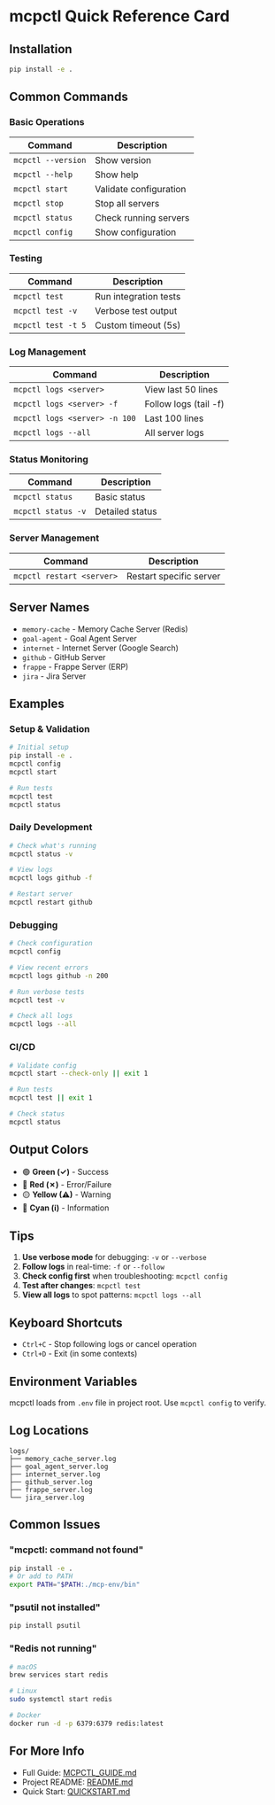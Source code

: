 # mcpctl Quick Reference Card

## Installation

```bash
pip install -e .
```

## Common Commands

### Basic Operations

| Command            | Description            |
| ------------------ | ---------------------- |
| `mcpctl --version` | Show version           |
| `mcpctl --help`    | Show help              |
| `mcpctl start`     | Validate configuration |
| `mcpctl stop`      | Stop all servers       |
| `mcpctl status`    | Check running servers  |
| `mcpctl config`    | Show configuration     |

### Testing

| Command            | Description           |
| ------------------ | --------------------- |
| `mcpctl test`      | Run integration tests |
| `mcpctl test -v`   | Verbose test output   |
| `mcpctl test -t 5` | Custom timeout (5s)   |

### Log Management

| Command                       | Description           |
| ----------------------------- | --------------------- |
| `mcpctl logs <server>`        | View last 50 lines    |
| `mcpctl logs <server> -f`     | Follow logs (tail -f) |
| `mcpctl logs <server> -n 100` | Last 100 lines        |
| `mcpctl logs --all`           | All server logs       |

### Status Monitoring

| Command            | Description     |
| ------------------ | --------------- |
| `mcpctl status`    | Basic status    |
| `mcpctl status -v` | Detailed status |

### Server Management

| Command                   | Description             |
| ------------------------- | ----------------------- |
| `mcpctl restart <server>` | Restart specific server |

## Server Names

- `memory-cache` - Memory Cache Server (Redis)
- `goal-agent` - Goal Agent Server
- `internet` - Internet Server (Google Search)
- `github` - GitHub Server
- `frappe` - Frappe Server (ERP)
- `jira` - Jira Server

## Examples

### Setup & Validation

```bash
# Initial setup
pip install -e .
mcpctl config
mcpctl start

# Run tests
mcpctl test
mcpctl status
```

### Daily Development

```bash
# Check what's running
mcpctl status -v

# View logs
mcpctl logs github -f

# Restart server
mcpctl restart github
```

### Debugging

```bash
# Check configuration
mcpctl config

# View recent errors
mcpctl logs github -n 200

# Run verbose tests
mcpctl test -v

# Check all logs
mcpctl logs --all
```

### CI/CD

```bash
# Validate config
mcpctl start --check-only || exit 1

# Run tests
mcpctl test || exit 1

# Check status
mcpctl status
```

## Output Colors

- 🟢 **Green (✓)** - Success
- 🔴 **Red (✗)** - Error/Failure
- 🟡 **Yellow (⚠)** - Warning
- 🔵 **Cyan (ℹ)** - Information

## Tips

1. **Use verbose mode** for debugging: `-v` or `--verbose`
2. **Follow logs** in real-time: `-f` or `--follow`
3. **Check config first** when troubleshooting: `mcpctl config`
4. **Test after changes**: `mcpctl test`
5. **View all logs** to spot patterns: `mcpctl logs --all`

## Keyboard Shortcuts

- `Ctrl+C` - Stop following logs or cancel operation
- `Ctrl+D` - Exit (in some contexts)

## Environment Variables

mcpctl loads from `.env` file in project root. Use `mcpctl config` to verify.

## Log Locations

```
logs/
├── memory_cache_server.log
├── goal_agent_server.log
├── internet_server.log
├── github_server.log
├── frappe_server.log
└── jira_server.log
```

## Common Issues

### "mcpctl: command not found"

```bash
pip install -e .
# Or add to PATH
export PATH="$PATH:./mcp-env/bin"
```

### "psutil not installed"

```bash
pip install psutil
```

### "Redis not running"

```bash
# macOS
brew services start redis

# Linux
sudo systemctl start redis

# Docker
docker run -d -p 6379:6379 redis:latest
```

## For More Info

- Full Guide: [MCPCTL_GUIDE.md](MCPCTL_GUIDE.md)
- Project README: [README.md](README.md)
- Quick Start: [QUICKSTART.md](QUICKSTART.md)
